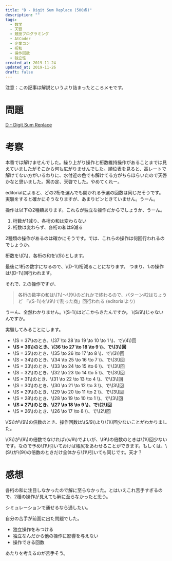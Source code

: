 ```yaml
---
title: "D - Digit Sum Replace (500点)"
description: ""
tags:
  - 数学
  - 天啓
  - 競技プログラミング
  - AtCoder
  - 企業コン
  - 桁和
  - 操作回数
  - 独立性
created_at: 2019-11-24
updated_at: 2019-11-26
draft: false
---
```



注意：この記事は解説というより詰まったところメモです。

# 問題

[D - Digit Sum Replace](https://atcoder.jp/contests/ddcc2020-qual/tasks/ddcc2020_qual_d)


# 考察

本番では解けませんでした。繰り上がり操作と桁数維持操作があることまでは見えていましたがそこから何も広がりませんでした。順位表を見ると、高レートで解けてない方がいるわりに、水付近の色でも解けてる方がちらほらいたので天啓かなと思いました。案の定、天啓でした。やめてくれー。


editorialによると、どの2桁を選んでも開かれる予選の回数は同じだそうです。
実験をすると確かにそうなりますが、あまりピンときていません。うーん。

操作は以下の2種類あります。これらが独立な操作だからでしょうか、うーん。

1. 桁数が1減り、各桁の和は変わらない
1. 桁数は変わらず、各桁の和は9減る

2種類の操作があるのは確かにそうです。では、これらの操作は何回行われるのでしょうか。

桁数を\\(D\\)、各桁の和を\\(S\\)とします。

最後に1桁の数字になるので、\\(D-1\\)桁減ることになります。
つまり、1.の操作は\\(D-1\\)回行われます。

それで、2.の操作ですが、

> 各桁の数字の和は\\(1\\)～\\(9\\)のどれかで終わるので、パターン#2はちょうど 「\\(S-1\\)を\\(9\\)で割った商」回行われる (editorialより)

うーん、全然わかりません。\\(S-1\\)はどこからきたんですか。
\\(S/9\\)じゃないんですか。


実験してみることにします。

- \\(S = 37\\)のとき、\\(37 \to 28 \to 19 \to 10 \to 1 \\)、で\\(4\\)回
- **\\(S = 36\\)のとき、\\(36 \to 27 \to 18 \to 9 \\)、で\\(3\\)回**
- \\(S = 35\\)のとき、\\(35 \to 26 \to 17 \to 8 \\)、で\\(3\\)回
- \\(S = 34\\)のとき、\\(34 \to 25 \to 16 \to 7 \\)、で\\(3\\)回
- \\(S = 33\\)のとき、\\(33 \to 24 \to 15 \to 6 \\)、で\\(3\\)回
- \\(S = 32\\)のとき、\\(32 \to 23 \to 14 \to 5 \\)、で\\(3\\)回
- \\(S = 31\\)のとき、\\(31 \to 22 \to 13 \to 4 \\)、で\\(3\\)回
- \\(S = 30\\)のとき、\\(30 \to 21 \to 12 \to 3 \\)、で\\(3\\)回
- \\(S = 29\\)のとき、\\(29 \to 20 \to 11 \to 2 \\)、で\\(3\\)回
- \\(S = 28\\)のとき、\\(28 \to 19 \to 10 \to 1 \\)、で\\(3\\)回
- **\\(S = 27\\)のとき、\\(27 \to 18 \to 9 \\)、で\\(2\\)回**
- \\(S = 26\\)のとき、\\(26 \to 17 \to 8 \\)、で\\(2\\)回

\\(S\\)が\\(9\\)の倍数のとき、操作回数は\\(S/9\\)より\\(1\\)回少ないことがわかりました。

\\(S\\)が\\(9\\)の倍数でなければ\\(s/9\\)でよいが、\\(9\\)の倍数のときは\\(1\\)回少ないです。なので予め\\(1\\)引いておけば帳尻をあわせることができます。もしくは、\\(S\\)が\\(9\\)の倍数のときだけ全体から\\(1\\)引いても同じです。天才？




# 感想
各桁の和に注目しなかったので解に至らなかった。とはいえこれ苦手すぎるので、2種の操作が見えても解に至らなかったと思う。

シミュレーションで通せるなら通したい。



自分の苦手が前面に出た問題でした。
- 独立操作をみつける
- 独立なんだから他の操作に影響を与えない
- 操作できる回数

あたりを考えるのが苦手そう。 

